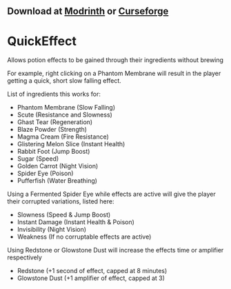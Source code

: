 ## Download at [Modrinth](https://modrinth.com/mod/quickeffect) or [Curseforge](https://legacy.curseforge.com/minecraft/mc-mods/quick-effect/files)

# QuickEffect
 
Allows potion effects to be gained through their ingredients without brewing

For example, right clicking on a Phantom Membrane will result in the player getting a quick, short slow falling effect.

List of ingredients this works for:

- Phantom Membrane (Slow Falling)  
- Scute (Resistance and Slowness)  
- Ghast Tear (Regeneration)  
- Blaze Powder (Strength)  
- Magma Cream (Fire Resistance)  
- Glistering Melon Slice (Instant Health)  
- Rabbit Foot (Jump Boost)  
- Sugar (Speed)  
- Golden Carrot (Night Vision)  
- Spider Eye (Poison)  
- Pufferfish (Water Breathing)
  
Using a Fermented Spider Eye while effects are active will give the player their corrupted variations, listed here:

- Slowness (Speed & Jump Boost)  
- Instant Damage (Instant Health & Poison)  
- Invisibility (Night Vision)
- Weakness (If no corruptable effects are active)
  
Using Redstone or Glowstone Dust will increase the effects time or amplifier respectively

- Redstone (+1 second of effect, capped at 8 minutes)  
- Glowstone Dust (+1 amplifier of effect, capped at 3)  
